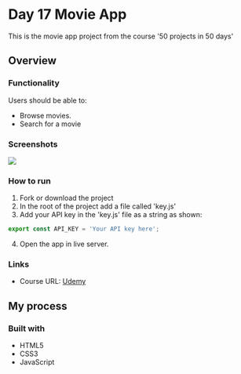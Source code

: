 # Day 17 Movie App

This is the movie app project from the course '50 projects in 50 days'

## Overview

### Functionality

Users should be able to:

- Browse movies.
- Search for a movie

### Screenshots

![](/screenshots/screenshot1.png)

### How to run

1. Fork or download the project
2. In the root of the project add a file called 'key.js'
3. Add your API key in the 'key.js' file as a string as shown:

```js
export const API_KEY = 'Your API key here';
```

4. Open the app in live server.

### Links

- Course URL: [Udemy](https://www.udemy.com/course/50-projects-50-days/?utm_source=adwords&utm_medium=udemyads&utm_campaign=WebDevelopment_v.PROF_la.EN_cc.ROWMTA-B_ti.8322&utm_content=deal4584&utm_term=_._ag_80869579591_._ad_533999956732_._kw__._de_c_._dm__._pl__._ti_dsa-774930035449_._li_1010752_._pd__._&matchtype=&gclid=EAIaIQobChMI762Pj479_wIVHJeDBx1Z6gqdEAAYASAAEgLTq_D_BwE)

## My process

### Built with

- HTML5
- CSS3
- JavaScript
